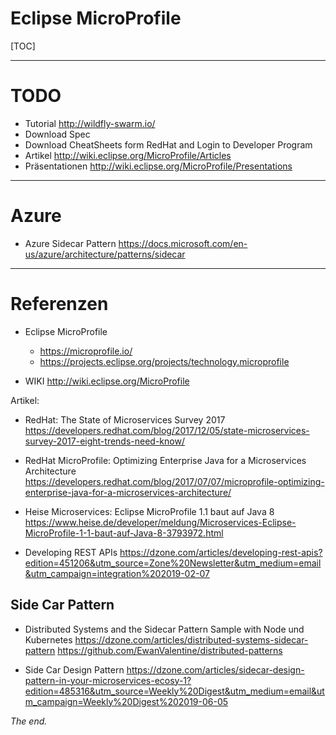 Eclipse MicroProfile
===============================================================================

[TOC]

-------------------------------------------------------------------------------
# TODO
- Tutorial http://wildfly-swarm.io/
- Download Spec
- Download CheatSheets form RedHat and Login to Developer Program
- Artikel http://wiki.eclipse.org/MicroProfile/Articles
- Präsentationen http://wiki.eclipse.org/MicroProfile/Presentations


-------------------------------------------------------------------------------
# Azure

- Azure Sidecar Pattern
https://docs.microsoft.com/en-us/azure/architecture/patterns/sidecar



-------------------------------------------------------------------------------
# Referenzen

- Eclipse MicroProfile
  - https://microprofile.io/
  - https://projects.eclipse.org/projects/technology.microprofile

- WIKI
  http://wiki.eclipse.org/MicroProfile



Artikel:

- RedHat: The State of Microservices Survey 2017
https://developers.redhat.com/blog/2017/12/05/state-microservices-survey-2017-eight-trends-need-know/

- RedHat MicroProfile: Optimizing Enterprise Java for a Microservices Architecture
https://developers.redhat.com/blog/2017/07/07/microprofile-optimizing-enterprise-java-for-a-microservices-architecture/

- Heise Microservices: Eclipse MicroProfile 1.1 baut auf Java 8
https://www.heise.de/developer/meldung/Microservices-Eclipse-MicroProfile-1-1-baut-auf-Java-8-3793972.html

- Developing REST APIs
https://dzone.com/articles/developing-rest-apis?edition=451206&utm_source=Zone%20Newsletter&utm_medium=email&utm_campaign=integration%202019-02-07


## Side Car Pattern

- Distributed Systems and the Sidecar Pattern Sample with Node und Kubernetes
  https://dzone.com/articles/distributed-systems-sidecar-pattern
  https://github.com/EwanValentine/distributed-patterns 

- Side Car Design Pattern
  https://dzone.com/articles/sidecar-design-pattern-in-your-microservices-ecosy-1?edition=485316&utm_source=Weekly%20Digest&utm_medium=email&utm_campaign=Weekly%20Digest%202019-06-05



_The end._
